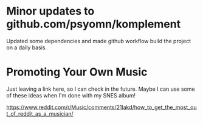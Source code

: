 # Minor updates to github.com/psyomn/komplement

Updated some dependencies and made github workflow build the project
on a daily basis.

# Promoting Your Own Music

Just leaving a link here, so I can check in the future. Maybe I can
use some of these ideas when I'm done with my SNES album!

https://www.reddit.com/r/Music/comments/21lakd/how_to_get_the_most_out_of_reddit_as_a_musician/
